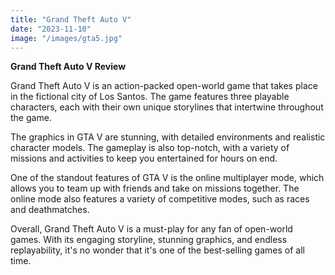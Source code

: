 ```yaml
---
title: "Grand Theft Auto V"
date: "2023-11-10"
image: "/images/gta5.jpg"
---
```


**Grand Theft Auto V Review**

Grand Theft Auto V is an action-packed open-world game that takes place in the fictional city of Los Santos. 
The game features three playable characters, each with their own unique storylines that intertwine throughout the game.

The graphics in GTA V are stunning, with detailed environments and realistic character models. 
The gameplay is also top-notch, with a variety of missions and activities to keep you entertained for hours on end.

One of the standout features of GTA V is the online multiplayer mode, which allows you to team up with friends and take on missions together. The online mode also features a variety of competitive modes, such as races and deathmatches.

Overall, Grand Theft Auto V is a must-play for any fan of open-world games. With its engaging storyline, stunning graphics, and endless replayability, it's no wonder that it's one of the best-selling games of all time.
